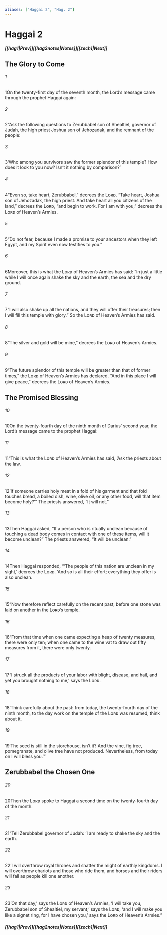 ```yaml
---
aliases: ["Haggai 2", "Hag. 2"]
---
```

# Haggai 2
##### <span class=arrow-left></span>[[hag1|Prev]]<span class=navigation-separator></span>[[hag2notes|Notes]]<span class=navigation-separator></span>[[zech1|Next]]<span class=arrow-right></span>
## The Glory to Come
###### 1
<span class=verse-first>1</span>On the twenty-first day of the seventh month, the Lord’s message came through the prophet Haggai again:
###### 2
<span class=verse-body>2</span>“Ask the following questions to Zerubbabel son of Shealtiel, governor of Judah, the high priest Joshua son of Jehozadak, and the remnant of the people:
###### 3
<span class=verse-body>3</span>‘Who among you survivors saw the former splendor of this temple? How does it look to you now? Isn’t it nothing by comparison?’
###### 4
<span class=verse-body>4</span>“Even so, take heart, Zerubbabel,” decrees the Lᴏʀᴅ. “Take heart, Joshua son of Jehozadak, the high priest. And take heart all you citizens of the land,” decrees the Lᴏʀᴅ, “and begin to work. For I am with you,” decrees the Lᴏʀᴅ of Heaven’s Armies.
###### 5
<span class=verse-body>5</span>“Do not fear, because I made a promise to your ancestors when they left Egypt, and my Spirit even now testifies to you.”
###### 6
<span class=verse-body>6</span>Moreover, this is what the Lᴏʀᴅ of Heaven’s Armies has said: “In just a little while I will once again shake the sky and the earth, the sea and the dry ground.
###### 7
<span class=verse-body>7</span>“I will also shake up all the nations, and they will offer their treasures; then I will fill this temple with glory.” So the Lᴏʀᴅ of Heaven’s Armies has said.
###### 8
<span class=verse-body>8</span>“The silver and gold will be mine,” decrees the Lᴏʀᴅ of Heaven’s Armies.
###### 9
<span class=verse-body>9</span>“The future splendor of this temple will be greater than that of former times,” the Lᴏʀᴅ of Heaven’s Armies has declared. “And in this place I will give peace,” decrees the Lᴏʀᴅ of Heaven’s Armies.
## The Promised Blessing
###### 10
<span class=verse-first>10</span>On the twenty-fourth day of the ninth month of Darius’ second year, the Lord’s message came to the prophet Haggai:
###### 11
<span class=verse-body>11</span>“This is what the Lᴏʀᴅ of Heaven’s Armies has said, ‘Ask the priests about the law.
###### 12
<span class=verse-body>12</span>‘If someone carries holy meat in a fold of his garment and that fold touches bread, a boiled dish, wine, olive oil, or any other food, will that item become holy?’” The priests answered, “It will not.”
###### 13
<span class=verse-body>13</span>Then Haggai asked, “If a person who is ritually unclean because of touching a dead body comes in contact with one of these items, will it become unclean?” The priests answered, “It will be unclean.”
###### 14
<span class=verse-body>14</span>Then Haggai responded, “‘The people of this nation are unclean in my sight,’ decrees the Lᴏʀᴅ. ‘And so is all their effort; everything they offer is also unclean.
###### 15
<span class=verse-body>15</span>“Now therefore reflect carefully on the recent past, before one stone was laid on another in the Lᴏʀᴅ’s temple.
###### 16
<span class=verse-body>16</span>“From that time when one came expecting a heap of twenty measures, there were only ten; when one came to the wine vat to draw out fifty measures from it, there were only twenty.
###### 17
<span class=verse-body>17</span>“I struck all the products of your labor with blight, disease, and hail, and yet you brought nothing to me,’ says the Lᴏʀᴅ.
###### 18
<span class=verse-body>18</span>‘Think carefully about the past: from today, the twenty-fourth day of the ninth month, to the day work on the temple of the Lᴏʀᴅ was resumed, think about it.
###### 19
<span class=verse-body>19</span>‘The seed is still in the storehouse, isn’t it? And the vine, fig tree, pomegranate, and olive tree have not produced. Nevertheless, from today on I will bless you.’”
## Zerubbabel the Chosen One
###### 20
<span class=verse-first>20</span>Then the Lᴏʀᴅ spoke to Haggai a second time on the twenty-fourth day of the month:
###### 21
<span class=verse-body>21</span>“Tell Zerubbabel governor of Judah: ‘I am ready to shake the sky and the earth.
###### 22
<span class=verse-body>22</span>‘I will overthrow royal thrones and shatter the might of earthly kingdoms. I will overthrow chariots and those who ride them, and horses and their riders will fall as people kill one another.
###### 23
<span class=verse-body>23</span>‘On that day,’ says the Lᴏʀᴅ of Heaven’s Armies, ‘I will take you, Zerubbabel son of Shealtiel, my servant,’ says the Lᴏʀᴅ, ‘and I will make you like a signet ring, for I have chosen you,’ says the Lᴏʀᴅ of Heaven’s Armies.”
##### <span class=arrow-left></span>[[hag1|Prev]]<span class=navigation-separator></span>[[hag2notes|Notes]]<span class=navigation-separator></span>[[zech1|Next]]<span class=arrow-right></span>